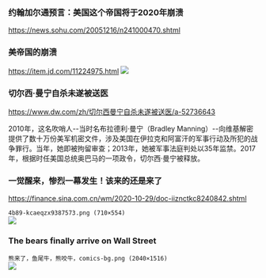 ### 约翰加尔通预言：美国这个帝国将于2020年崩溃
https://news.sohu.com/20051216/n241000470.shtml

### 美帝国的崩溃
https://item.jd.com/11224975.html
![](http://img10.360buyimg.com/n1/g13/M01/00/07/rBEhVFGxVd0IAAAAAAHmDSfNIdsAAADBgDcCR0AAeYl546.jpg)

### 切尔西·曼宁自杀未遂被送医
https://www.dw.com/zh/切尔西曼宁自杀未遂被送医/a-52736643

2010年，这名吹哨人--当时名布拉德利·曼宁（Bradley Manning）--向维基解密提供了数十万份美军机密文件，涉及美国在伊拉克和阿富汗的军事行动及所犯的战争罪行。当年，她即被拘留审查；2013年，她被军事法庭判处以35年监禁。2017年，根据时任美国总统奥巴马的一项政令，切尔西·曼宁被释放。

### 一觉醒来，惨烈一幕发生！该来的还是来了
https://finance.sina.com.cn/wm/2020-10-29/doc-iiznctkc8240842.shtml

`4b89-kcaeqzx9387573.png (710×554)`<br>
![](https://n.sinaimg.cn/spider20201029/464/w710h554/20201029/4b89-kcaeqzx9387573.png)

### The bears finally arrive on Wall Street

`熊来了，鱼尾牛，熊咬牛，comics-bg.png (2040×1516)`<br>
![](https://ca33f332e2199349c49c-dc74b5af55c9b2a1bd8891aa9e8701fc.ssl.cf1.rackcdn.com/maintenance/comics-bg.png)
